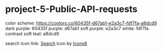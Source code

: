 # project-5-Public-API-requests
 
color scheme: https://coolors.co/60435f-d67ab1-e2a3c7-fdf7fa-a8dcd9
dark purple: 60435f
purple: d67ab1
soft purple: e2a3c7
white: fdf7fa
contrast soft teal: a8dcd9

search icon link: <a target="_blank" href="https://icons8.com/icon/112468/search">Search</a> icon by <a target="_blank" href="https://icons8.com">Icons8</a>    